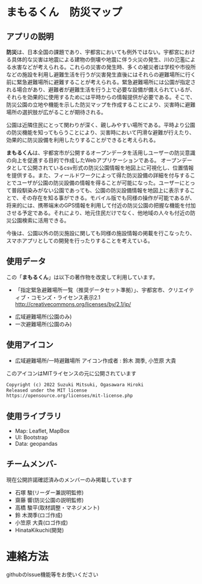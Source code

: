 # まもるくん　防災マップ

## アプリの説明
**防災**は、日本全国の課題であり、宇都宮においても例外ではない。宇都宮における具体的な災害は地震による建物の倒壊や地震に伴う火災の発生、川の氾濫による水害などが考えられる。これらの災害の発生時、多くの被災者は学校や市役所などの施設を利用し避難生活を行うが災害発生直後にはそれらの避難場所に行く前に緊急避難場所に避難することが考えられる。緊急避難場所には公園が指定される場合があり、避難者が避難生活を行う上で必要な設備が備えられているが、それらを効果的に使用するためには平時からの情報提供が必要である。そこで、防災公園の立地や機能を示した防災マップを作成することにより、災害時に避難場所の選択肢が広がることが期待される。

公園は近隣住民にとって関わりが深く、親しみやすい場所である。平時より公園の防災機能を知ってもらうことにより、災害時において円滑な避難が行えたり、効果的に防災設備を利用したりすることができると考えられる。

**まもるくん**は、宇都宮市が公開するオープンデータを活用しユーザーの防災意識の向上を促進する目的で作成したWebアプリケーションである。 オープンデータとして公開されているcsv形式の防災公園情報を地図上に可視化し、位置情報を提供する。また、フィールドワークによって得た防災設備の詳細を付与することでユーザが公園の防災設備の情報を得ることが可能になった。ユーザーにとって普段馴染みがない公園であっても、公園の防災設備情報を地図上に表示することで、その存在を知る事ができる。モバイル版でも同様の操作が可能であるが、将来的には、携帯端末のGPS情報を利用して付近の防災公園の把握な機能を付加させる予定である。それにより、地元住民だけでなく、他地域の人々も付近の防災公園検索に活用できる。

今後は、公園以外の防災施設に関しても同様の施設情報の掲載を行こなったり、スマホアプリとしての開発を行ったりすることを考えている。

## 使用データ
この「**まもるくん**」は以下の著作物を改変して利用しています。

- 「指定緊急避難場所一覧（推奨データセット準拠）」、宇都宮市、クリエイティブ・コモンズ・ライセンス表示2.1 http://creativecommons.org/licenses/by/2.1/jp/

* 広域避難場所(公園のみ)
* 一次避難場所(公園のみ)

## 使用アイコン

* 広域避難場所/一時避難場所 アイコン作成者 : 鈴木 潤季, 小笠原 大貴

このアイコンはMITライセンスの元に公開されています
```md
Copyright (c) 2022 Suzuki Mitsuki, Ogasawara Hiroki
Released under the MIT license
https://opensource.org/licenses/mit-license.php
```
## 使用ライブラリ
* Map: Leaflet, MapBox
* UI: Bootstrap
* Data: geopandas

## チームメンバ-

現在公開許諾確認済みのメンバーのみ掲載しています

- 石塚 駿(リーダー兼説明監修)
- 齋藤 響(防災公園の説明監修)
- 高橋 駿平(取材調整・マネジメント)
- 鈴 木潤季(ロゴ作成)
- 小笠原 大貴(ロゴ作成)
- HinataKikuchi(開発)

# 連絡方法

githubのIssue機能等をお使いください
